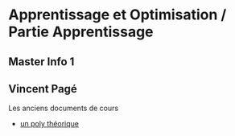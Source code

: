 # Apprentissage et Optimisation / Partie Apprentissage

## Master Info 1
## Vincent Pagé

Les anciens documents de cours

- [un poly théorique](Cours/cours_traitement_statistique.pdf)
